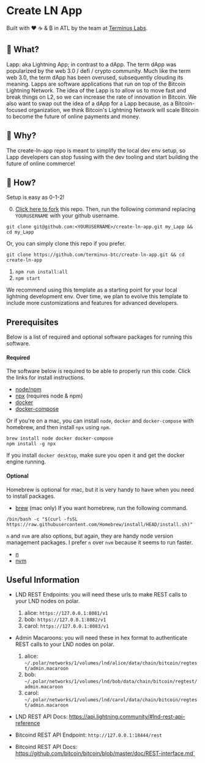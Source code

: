 # Create LN App
Built with ❤️ ☕️ & ₿ in ATL by the team at [Terminus Labs](https://terminus.money/).

## 🧐 What?
Lapp: aka Lightning App; in contrast to a dApp. The term dApp was popularized by the web 3.0 / defi / crypto community.
Much like the term web 3.0, the term dApp has been overused, subsequently clouding its meaning.
Lapps are software applications that run on top of the Bitcoin Lightning Network.
The idea of the Lapp is to allow us to move fast and break things on L2, so we can increase the rate 
of innovation in Bitcoin. We also want to swap out the idea of a dApp for a Lapp because, as a Bitcoin-focused
organization, we think Bitcoin's Lightning Network will scale Bitcoin to become the future of online payments and money.

## 🧐 Why?
The create-ln-app repo is meant to simplify the local dev env setup, so Lapp developers can stop fussing with the dev tooling and start building the future of online commerce!

## 🧐 How?
Setup is easy as 0-1-2!

0. [Click here to fork](https://github.com/terminus-btc/create-ln-app/fork) this repo. Then, run the following command replacing `YOURUSERNAME` with your github username.

```
git clone git@github.com:<YOURUSERNAME>/create-ln-app.git my_Lapp && cd my_Lapp
```

Or, you can simply clone this repo if you prefer.

```
git clone https://github.com/terminus-btc/create-ln-app.git && cd create-ln-app
```

1. `npm run install:all`
2. `npm start`

We recommend using this template as a starting point for your local lightning development env.
Over time, we plan to evolve this template to include more customizations and features for advanced
developers.

## Prerequisites
Below is a list of required and optional software packages for running this software.
#### Required
The software below is required to be able to properly run this code. Click the links for install instructions.
- [node/npm](https://nodejs.org/en/download/package-manager/)
- [npx](https://www.npmjs.com/package/npx) (requires node & npm)
- [docker](https://docs.docker.com/engine/install/)
- [docker-compose](https://docs.docker.com/compose/install/)

Or if you're on a mac, you can install `node`, `docker` and `docker-compose` with homebrew, and then
install `npx` using `npm`.
```
brew install node docker docker-compose
npm install -g npx
```

If you install `docker desktop`, make sure you open it and get the docker engine running.

#### Optional
Homebrew is optional for mac, but it is very handy to have when you need to install packages.
- [brew](https://brew.sh/) (mac only)
If you want homebrew, run the following command.
```
/bin/bash -c "$(curl -fsSL https://raw.githubusercontent.com/Homebrew/install/HEAD/install.sh)"
```

 `n` and `nvm` are also options, but again, they are handy node version management packages.
I prefer `n` over `nvm` because it seems to run faster.
- [n](https://www.npmjs.com/package/n)
- [nvm](https://github.com/nvm-sh/nvm#installing-and-updating)

## Useful Information
- LND REST Endpoints: you will need these urls to make REST calls to your LND nodes on polar.
  1. alice: `https://127.0.0.1:8081/v1`
  2. bob: `https://127.0.0.1:8082/v1`
  3. carol: `https://127.0.0.1:8083/v1`
- Admin Macaroons: you will need these in hex format to authenticate REST calls to your LND nodes on polar.
  1. alice: `~/.polar/networks/1/volumes/lnd/alice/data/chain/bitcoin/regtest/admin.macaroon`
  2. bob: `~/.polar/networks/1/volumes/lnd/bob/data/chain/bitcoin/regtest/admin.macaroon`
  3. carol: `~/.polar/networks/1/volumes/lnd/carol/data/chain/bitcoin/regtest/admin.macaroon`

- LND REST API Docs: https://api.lightning.community/#lnd-rest-api-reference
- Bitcoind REST API Endpoint: `http://127.0.0.1:18444/rest`
- Bitcoind REST API Docs: https://github.com/bitcoin/bitcoin/blob/master/doc/REST-interface.md`
